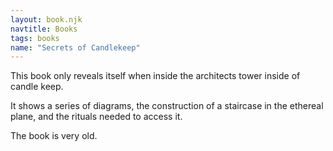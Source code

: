 ```yaml
---
layout: book.njk
navtitle: Books
tags: books
name: "Secrets of Candlekeep"
---
```

This book only reveals itself when inside the architects tower inside of candle keep.

It shows a series of diagrams, the construction of a staircase in the ethereal plane, and the rituals needed to access it.

The book is very old.